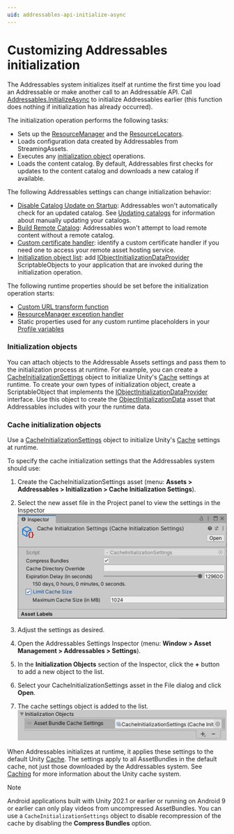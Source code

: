 ```yaml
---
uid: addressables-api-initialize-async
---
```


# Customizing Addressables initialization

The Addressables system initializes itself at runtime the first time you load an Addressable or make another call to an Addressable API. Call [Addressables.InitializeAsync] to initialize Addressables earlier (this function does nothing if initialization has already occurred). 

The initialization operation performs the following tasks:

* Sets up the [ResourceManager] and the [ResourceLocators].
* Loads configuration data created by Addressables from StreamingAssets.
* Executes any [initialization object] operations.
* Loads the content catalog. By default, Addressables first checks for updates to the content catalog and downloads a new catalog if available.

The following Addressables settings can change initialization behavior:

* [Disable Catalog Update on Startup]: Addressables won't automatically check for an updated catalog. See [Updating catalogs] for information about manually updating your catalogs.
* [Build Remote Catalog]: Addressables won't attempt to load remote content without a remote catalog.
* [Custom certificate handler]: identify a custom certificate handler if you need one to access your remote asset hosting service.
* [Initialization object list]: add [IObjectInitializationDataProvider] ScriptableObjects to your application that are invoked during the initialization operation.

The following runtime properties should be set before the initialization operation starts:

* [Custom URL transform function]
* [ResourceManager exception handler]
* Static properties used for any custom runtime placeholders in your [Profile variables] 

### Initialization objects

You can attach objects to the Addressable Assets settings and pass them to the initialization process at runtime. For example, you can create a [CacheInitializationSettings] object to initialize Unity's [Cache] settings at runtime. To create your own types of initialization object, create a ScriptableObject that implements the [IObjectInitializationDataProvider] interface. Use this object to create the [ObjectInitializationData] asset that Addressables includes with your the runtime data.

### Cache initialization objects

Use a [CacheInitializationSettings] object to initialize Unity's [Cache] settings at runtime.

To specify the cache initialization settings that the Addressables system should use:

1. Create the CacheInitializationSettings asset (menu: __Assets > Addressables > Initialization > Cache Initialization Settings__).
2. Select the new asset file in the Project panel to view the settings in the Inspector
   ![](images/addr_misc_0.png)

3. Adjust the settings as desired.
4. Open the Addressables Settings Inspector (menu: __Window > Asset Management > Addressables > Settings__).
5. In the __Initialization Objects__ section of the Inspector, click the __+__ button to add a new object to the list.
6. Select your CacheInitializationSettings asset in the File dialog and click __Open__.
7. The cache settings object is added to the list.
   ![](images/addr_misc_1.png)

When Addressables initializes at runtime, it applies these settings to the default Unity [Cache]. The settings apply to all AssetBundles in the default cache, not just those downloaded by the Addressables system. See [Caching] for more information about the Unity cache system.

> [!NOTE]
> Android applications built with Unity 202.1 or earlier or running on Android 9 or earlier can only play videos from uncompressed AssetBundles. You can use a `CacheInitializationSettings` object to disable recompression of the cache by disabling the __Compress Bundles__ option.

[Addressables.CheckForCatalogUpdates]: xref:UnityEngine.AddressableAssets.Addressables.CheckForCatalogUpdates*
[Addressables.InitializeAsync]: xref:UnityEngine.AddressableAssets.Addressables.InitializeAsync*
[Addressables.LoadContentCatalogAsync]: xref:UnityEngine.AddressableAssets.Addressables.LoadContentCatalogAsync*
[Addressables.ResourceManager]: xref:UnityEngine.AddressableAssets.Addressables.ResourceManager
[Addressables.UpdateCatalogs]: xref:UnityEngine.AddressableAssets.Addressables.UpdateCatalogs*
[Build Remote Catalog]: xref:addressables-asset-settings#catalog
[Cache]: xref:UnityEngine.Cache
[CacheInitializationSettings]: xref:UnityEditor.AddressableAssets.Settings.CacheInitializationSettings
[Caching]: xref:UnityEngine.Caching
[Catalog Download Timeout]: xref:addressables-asset-settings#downloads
[Content update builds]: xref:addressables-content-update-builds
[Custom certificate handler]: xref:addressables-asset-settings#downloads
[Custom URL transform function]: xref:addressables-api-transform-internal-id
[Customizing initialization]: #customizing-initialization
[Disable Catalog Update on Startup]: xref:addressables-asset-settings#catalog
[Getting the address of an asset at runtime]: #getting-the-address-of-an-asset-at-runtime
[initialization object list]: xref:addressables-asset-settings#initialization-object-list
[initialization object]: xref:addressables-asset-settings#initialization-object-list
[InternalId]: xref:UnityEngine.ResourceManagement.ResourceLocations.IResourceLocation.InternalId
[IObjectInitializationDataProvider]: xref:UnityEngine.ResourceManagement.Util.IObjectInitializationDataProvider
[IResourceLocation]: xref:UnityEngine.ResourceManagement.ResourceLocations.IResourceLocation
[LoadContentCatalogAsync]: xref:UnityEngine.AddressableAssets.Addressables.LoadContentCatalogAsync*
[Loading additional catalogs]: #loading-additional-catalogs
[Loading Assets by Location]: xref:addressables-api-load-asset-async#loading-assets-by-location
[Modifying resource URLs at runtime]: #modifying-resource-urls-at-runtime
[ObjectInitializationData]: xref:UnityEngine.ResourceManagement.Util.ObjectInitializationData
[PrimaryKey]: xref:UnityEngine.ResourceManagement.ResourceLocations.IResourceLocation.PrimaryKey
[Profile variable syntax]: xref:addressables-profiles#profile-variable-syntax
[Profile variables]: xref:addressables-profiles#profile-variable-syntax
[RemoteLoadPath Profile variable]: xref:addressables-profiles
[ResourceLocators]: xref:UnityEngine.AddressableAssets.ResourceLocators
[ResourceManager exception handler]: xref:UnityEngine.ResourceManagement.ResourceManager.ExceptionHandler
[ResourceManager]: xref:UnityEngine.ResourceManagement.ResourceManager
[InternalIdTransformFunc]: xref:UnityEngine.ResourceManagement.ResourceManager.InternalIdTransformFunc
[Unique Bundle Ids]: xref:addressables-content-update-builds#unique-bundle-ids-setting
[Updating catalogs]: xref:addressables-api-load-content-catalog-async#updating-catalogs